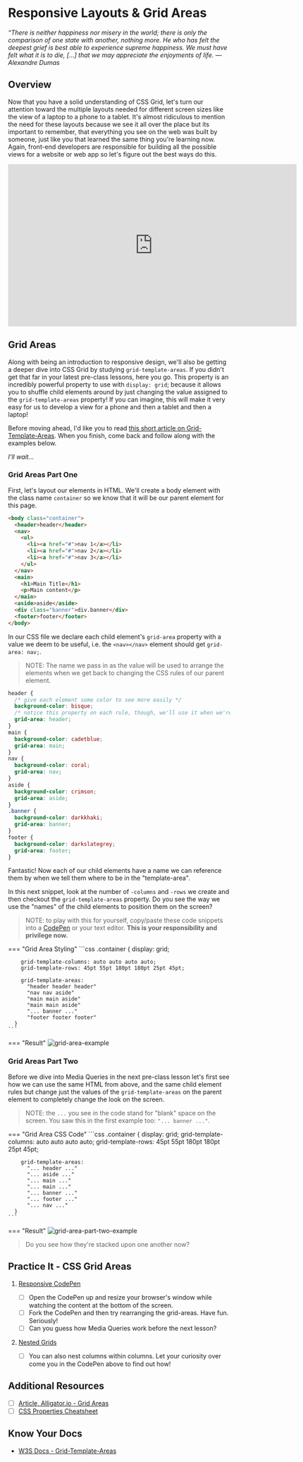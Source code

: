 # Responsive Layouts & Grid Areas

*“There is neither happiness nor misery in the world; there is only the comparison of one state with another, nothing more. He who has felt the deepest grief is best able to experience supreme happiness. We must have felt what it is to die, [...] that we may appreciate the enjoyments of life. —Alexandre Dumas*

## Overview

Now that you have a solid understanding of CSS Grid, let's turn our attention toward the multiple layouts needed for different screen sizes like the view of a laptop to a phone to a tablet. It's almost ridiculous to mention the need for these layouts because we see it all over the place but its important to remember, that everything you see on the web was built by someone, just like you that learned the same thing you're learning now. Again, front-end developers are responsible for building all the possible views for a website or web app so let's figure out the best ways do this.

<iframe src="https://player.vimeo.com/video/393485080" width="655" height="368" frameborder="0" allow="autoplay; fullscreen; picture-in-picture" allowfullscreen></iframe>

## Grid Areas

Along with being an introduction to responsive design, we'll also be getting a deeper dive into CSS Grid by studying `grid-template-areas`. If you didn't get that far in your latest pre-class lessons, here you go. This property is an incredibly powerful property to use with `display: grid`; because it allows you to shuffle child elements around by just changing the value assigned to the `grid-template-areas` property! If you can imagine, this will make it very easy for us to develop a view for a phone and then a tablet and then a laptop!

Before moving ahead, I'd like you to read [this short article on Grid-Template-Areas](https://www.smashingmagazine.com/understanding-css-grid-template-areas/). When you finish, come back and follow along with the examples below.

*I'll wait...*

### Grid Areas Part One

First, let's layout our elements in HTML. We'll create a body element with the class name `container` so we know that it will be our parent element for this page.

```html
<body class="container">
  <header>header</header>
  <nav>
    <ul>
      <li><a href="#">nav 1</a></li>
      <li><a href="#">nav 2</a></li>
      <li><a href="#">nav 3</a></li>
    </ul>
  </nav>
  <main>
    <h1>Main Title</h1>
    <p>Main content</p>
  </main>
  <aside>aside</aside>
  <div class="banner">div.banner</div>
  <footer>footer</footer>
</body>
```

In our CSS file we declare each child element's `grid-area` property with a value we deem to be useful, i.e. the `<nav></nav>` element should get `grid-area: nav;`.

  > NOTE: The name we pass in as the value will be used to arrange the elements when we get back to changing the CSS rules of our parent element.

```css
header {
  /* give each element some color to see more easily */
  background-color: bisque;
  /* notice this property on each rule, though, we'll use it when we're laying out the Parent Element's grid-template-area */
  grid-area: header;
}
main {
  background-color: cadetblue;
  grid-area: main;
}
nav {
  background-color: coral;
  grid-area: nav;
}
aside {
  background-color: crimson;
  grid-area: aside;
}
.banner {
  background-color: darkkhaki;
  grid-area: banner;
}
footer {
  background-color: darkslategrey;
  grid-area: footer;
}
```

Fantastic! Now each of our child elements have a name we can reference them by when we tell them where to be in the "template-area".

In this next snippet, look at the number of `-columns` and `-rows` we create and then checkout the `grid-template-areas` property. Do you see the way we use the "names" of the child elements to position them on the screen?

  > NOTE: to play with this for yourself, copy/paste these code snippets into a [CodePen](https://replit.com) or your text editor. **This is your responsibility and privilege now.**

=== "Grid Area Styling"
    ```css
      .container {
        display: grid;

        grid-template-columns: auto auto auto auto;
        grid-template-rows: 45pt 55pt 180pt 180pt 25pt 45pt;

        grid-template-areas:
          "header header header"
          "nav nav aside"
          "main main aside"
          "main main aside"
          "... banner ..."
          "footer footer footer"
      }
    ```

=== "Result"
    ![grid-area-example](./../images/grid-area-example.png)

### Grid Areas Part Two

Before we dive into Media Queries in the next pre-class lesson let's first see how we can use the same HTML from above, and the same child element rules but change just the values of the `grid-template-areas` on the parent element to completely change the look on the screen.

  > NOTE: the `...` you see in the code stand for "blank" space on the screen. You saw this in the first example too: `"... banner ..."`.

=== "Grid Area CSS Code"
    ```css
      .container {
        display: grid;
        grid-template-columns: auto auto auto auto;
        grid-template-rows: 45pt 55pt 180pt 180pt 25pt 45pt;

        grid-template-areas:
          "... header ..."
          "... aside ..."
          "... main ..."
          "... main ..."
          "... banner ..."
          "... footer ..."
          "... nav ..."
      }
    ```

=== "Result"
    ![grid-area-part-two-example](./../images/grid-area-part-two-example.png)

  > Do you see how they're stacked upon one another now?

## Practice It - CSS Grid Areas

1. [Responsive CodePen](https://codepen.io/austincoding/pen/vdLQmo/)

    - [ ] Open the CodePen up and resize your browser's window while watching the content at the bottom of the screen.
    - [ ] Fork the CodePen and then try rearranging the grid-areas. Have fun. Seriously!
    - [ ] Can you guess how Media Queries work before the next lesson?

2. [Nested Grids](https://codepen.io/austincoding/pen/JMvLvx/)

    - [ ] You can also nest columns within columns. Let your curiosity over come you in the CodePen above to find out how!

## Additional Resources

- [ ] [Article, Alligator.io - Grid Areas](https://www.smashingmagazine.com/understanding-css-grid-template-areas/)
- [ ] [CSS Properties Cheatsheet](https://websitesetup.org/css3-cheat-sheet/)

## Know Your Docs

* [W3S Docs - Grid-Template-Areas](https://www.w3schools.com/cssref/pr_grid-template-areas.asp)
